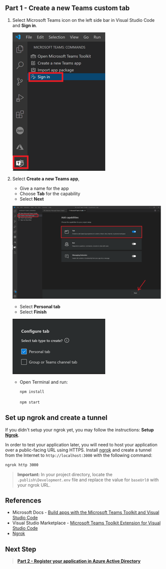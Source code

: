 ## Part 1 - Create a new Teams custom tab

1. Select Microsoft Teams icon on the left side bar in Visual Studio Code and **Sign in**.

   ![Microsoft Teams Toolkit Extension for Visual Studio Code](Images/CreateTeamsTab-1.png)
   
1. Select **Create a new Teams app**, 
   * Give a name for the app 
   * Choose **Tab** for the capability
   * Select **Next**
   
   ![Microsoft Teams Toolkit Extension for Visual Studio Code](Images/CreateTeamsTab-2.png)
   
   * Select **Personal tab**
   * Select **Finish**
   
   ![Microsoft Teams Toolkit Extension for Visual Studio Code](Images/CreateTeamsTab-3.PNG)
   
   * Open Terminal and run:
   
      ```Bash
      npm install

      npm start
      ```
## Set up ngrok and create a tunnel
If you didn't setup your ngrok yet, you may follow the instructions: **Setup [Ngrok](https://ngrok.com/download)**.

In order to test your application later, you will need to host your application over a public-facing URL using HTTPS. Install [ngrok](https://ngrok.com/download) and create a tunnel from the Internet to `http://localhost:3000` with the following command:

```Bash
ngrok http 3000
```

> **Important:** In your project directory, locate the `.publish\Development.env` file and replace the value for `baseUrl0` with your ngrok URL. 

## References
- Microsoft Docs - [Build apps with the Microsoft Teams Toolkit and Visual Studio Code](https://cda.ms/1Jj)
- Visual Studio Marketplace - [Microsoft Teams Toolkit Extension for Visual Studio Code](https://marketplace.visualstudio.com/items?itemName=TeamsDevApp.ms-teams-vscode-extension)
- [Ngrok](https://ngrok.com/download)

## Next Step
> **[Part 2 - Register your application in Azure Active Directory](/Labs/02-Register_your_app_in_Azure_AD.md)**